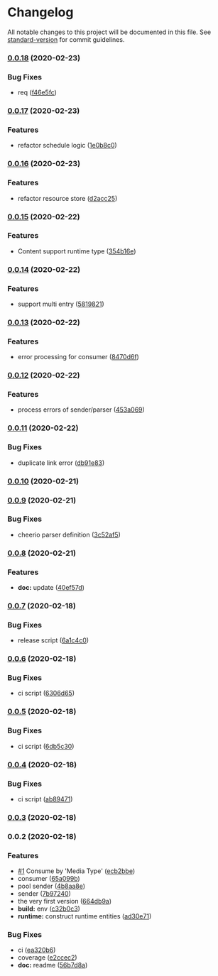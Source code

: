# Changelog

All notable changes to this project will be documented in this file. See [standard-version](https://github.com/conventional-changelog/standard-version) for commit guidelines.

### [0.0.18](https://github.com/VirtualOctopus/VirtualOctopusJS/compare/v0.0.17...v0.0.18) (2020-02-23)


### Bug Fixes

* req ([f46e5fc](https://github.com/VirtualOctopus/VirtualOctopusJS/commit/f46e5fcb3c237cc26594d83c95266d5061cc389a))

### [0.0.17](https://github.com/VirtualOctopus/VirtualOctopusJS/compare/v0.0.16...v0.0.17) (2020-02-23)


### Features

* refactor schedule logic ([1e0b8c0](https://github.com/VirtualOctopus/VirtualOctopusJS/commit/1e0b8c005f23050149d1bddc830449520f3a8eb1))

### [0.0.16](https://github.com/VirtualOctopus/VirtualOctopusJS/compare/v0.0.15...v0.0.16) (2020-02-23)


### Features

* refactor resource store ([d2acc25](https://github.com/VirtualOctopus/VirtualOctopusJS/commit/d2acc25ca1cd8d1978bde609905a6cb6c3505179))

### [0.0.15](https://github.com/VirtualOctopus/VirtualOctopusJS/compare/v0.0.14...v0.0.15) (2020-02-22)


### Features

* Content support runtime type ([354b16e](https://github.com/VirtualOctopus/VirtualOctopusJS/commit/354b16e9834f67c1798c728c547e51e12c98b49c))

### [0.0.14](https://github.com/VirtualOctopus/VirtualOctopusJS/compare/v0.0.13...v0.0.14) (2020-02-22)


### Features

* support multi entry ([5819821](https://github.com/VirtualOctopus/VirtualOctopusJS/commit/5819821f8806d127eba568c2c838c40391433830))

### [0.0.13](https://github.com/VirtualOctopus/VirtualOctopusJS/compare/v0.0.12...v0.0.13) (2020-02-22)


### Features

* error processing for consumer ([8470d6f](https://github.com/VirtualOctopus/VirtualOctopusJS/commit/8470d6fe8ff66acd737d663ec8e38e4c5ab2377b))

### [0.0.12](https://github.com/VirtualOctopus/VirtualOctopusJS/compare/v0.0.11...v0.0.12) (2020-02-22)


### Features

* process errors of sender/parser ([453a069](https://github.com/VirtualOctopus/VirtualOctopusJS/commit/453a06930b17baf2e2195b18fb934b6dc38395bf))

### [0.0.11](https://github.com/VirtualOctopus/VirtualOctopusJS/compare/v0.0.10...v0.0.11) (2020-02-22)


### Bug Fixes

* duplicate link error ([db91e83](https://github.com/VirtualOctopus/VirtualOctopusJS/commit/db91e838a161509b0157a63b59f6b7dfc4449b7a))

### [0.0.10](https://github.com/VirtualOctopus/VirtualOctopusJS/compare/v0.0.9...v0.0.10) (2020-02-21)

### [0.0.9](https://github.com/VirtualOctopus/VirtualOctopusJS/compare/v0.0.8...v0.0.9) (2020-02-21)


### Bug Fixes

* cheerio parser definition ([3c52af5](https://github.com/VirtualOctopus/VirtualOctopusJS/commit/3c52af53f965df27ce6ece5b56329267e10a522c))

### [0.0.8](https://github.com/VirtualOctopus/VirtualOctopusJS/compare/v0.0.7...v0.0.8) (2020-02-21)


### Features

* **doc:** update ([40ef57d](https://github.com/VirtualOctopus/VirtualOctopusJS/commit/40ef57dd1cfb35766dad5243748f83f5b258d009))

### [0.0.7](https://github.com/VirtualOctopus/VirtualOctopusJS/compare/v0.0.6...v0.0.7) (2020-02-18)


### Bug Fixes

* release script ([6a1c4c0](https://github.com/VirtualOctopus/VirtualOctopusJS/commit/6a1c4c04639a53d209426957f303b01ecc4a9615))

### [0.0.6](https://github.com/VirtualOctopus/VirtualOctopusJS/compare/v0.0.5...v0.0.6) (2020-02-18)


### Bug Fixes

* ci script ([6306d65](https://github.com/VirtualOctopus/VirtualOctopusJS/commit/6306d659f61b9294d43156bfcd38f6f360858548))

### [0.0.5](https://github.com/VirtualOctopus/VirtualOctopusJS/compare/v0.0.4...v0.0.5) (2020-02-18)


### Bug Fixes

* ci script ([6db5c30](https://github.com/VirtualOctopus/VirtualOctopusJS/commit/6db5c30af509c4328d7729b28eed44ff51138f9e))

### [0.0.4](https://github.com/VirtualOctopus/VirtualOctopusJS/compare/v0.0.3...v0.0.4) (2020-02-18)


### Bug Fixes

* ci script ([ab89471](https://github.com/VirtualOctopus/VirtualOctopusJS/commit/ab894718434e173c0f76dee0be7ac28ca96b418f))

### [0.0.3](https://github.com/VirtualOctopus/VirtualOctopusJS/compare/v0.0.2...v0.0.3) (2020-02-18)

### 0.0.2 (2020-02-18)


### Features

* [#1](https://github.com/VirtualOctopus/VirtualOctopusJS/issues/1) Consume by 'Media Type' ([ecb2bbe](https://github.com/VirtualOctopus/VirtualOctopusJS/commit/ecb2bbe7e62205617b41e5babe950c64173ff84c))
* consumer ([65a099b](https://github.com/VirtualOctopus/VirtualOctopusJS/commit/65a099bf6d6ff12cf843e439ef9bc45c336d5ef3))
* pool sender ([4b8aa8e](https://github.com/VirtualOctopus/VirtualOctopusJS/commit/4b8aa8ec18f2a69623fc47340d9b760afa349e03))
* sender ([7b97240](https://github.com/VirtualOctopus/VirtualOctopusJS/commit/7b97240c769ca8b0b9d3ffbaba7d078eef984575))
* the very first version ([664db9a](https://github.com/VirtualOctopus/VirtualOctopusJS/commit/664db9a7a6899f050b2d695812d94a26f4786f74))
* **build:** env ([c32b0c3](https://github.com/VirtualOctopus/VirtualOctopusJS/commit/c32b0c38a56ecb7b5228e7ca2127cf8638b49cda))
* **runtime:** construct runtime entities ([ad30e71](https://github.com/VirtualOctopus/VirtualOctopusJS/commit/ad30e71e31de5c2579f40d8c095fc7d325832d2e))


### Bug Fixes

* ci ([ea320b6](https://github.com/VirtualOctopus/VirtualOctopusJS/commit/ea320b61f0eb0f6bb298bbd77961b2cdb824a4e0))
* coverage ([e2ccec2](https://github.com/VirtualOctopus/VirtualOctopusJS/commit/e2ccec280e437a170c3ef382fac3db77f78cebcc))
* **doc:** readme ([56b7d8a](https://github.com/VirtualOctopus/VirtualOctopusJS/commit/56b7d8a060cd7ea4e19dc7c887ed0690dcca502b))
